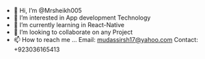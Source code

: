 - 👋 Hi, I’m @Mrsheikh005
- 👀 I’m interested in App development Technology
- 🌱 I’m currently learning in React-Native
- 💞️ I’m looking to collaborate on any Project
- 📫 How to reach me ...
Email: mudassirsh17@yahoo.com
Contact: +923036165413

<!---
Mrsheikh005/Mrsheikh005 is a ✨ special ✨ repository because its `README.md` (this file) appears on your GitHub profile.
You can click the Preview link to take a look at your changes.
--->
